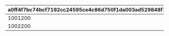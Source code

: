 |a0ff4f7bc74bcf7192cc24595ce4c86d750f1da003ad529848f7784713edeb1e|54f5f67020763ce20491d5918b9e4b336b4e157958822f5b1b73fc59cbd81e0e|ad63f2a8cfcb7371474848dd81a4cc5a22ca74775ecc1d66dab97b9a477e284d|a3d053bd65b95b68c30c28f10950bf40b33ada39c89bedb25107202b93e49c44|c98466139db5474781f2467f8054a18aa5460eb480243bb00353f8105275c61b|68f609d91e93f0511871d72efcfcc4784d4687c3a393e55959766bd101188797|892ecab1d45f735bac7a2096628a5ecd102e916124f8f9afc42788db00444341|ef1b6a864a7dc93afb7f88a98d96386956190c1c087e5678b9ea4989c54e1f43|a85f7616af319ff22e4473d40cdfe7cb8dd2baa8c5aed82833af05acf5f36679|98961a4932410866066562d95efb2f4f8c1bb62ac1016818da4c5e4583078d5d|
| --- | --- | --- | --- | --- | --- | --- | --- | --- | --- |
|1001200|1001100|2019/03/31|1001|2019/04/08 23:59:59|2019/04/01 22:00:00|0|2019/04/01 23:59:59|2019/04/02 5:00:00|2019/03/31|
|1002200|1002100|2020/04/01|1002|2020/04/08 23:59:59|2020/04/01|1001|2020/04/01 23:59:59|2020/04/02 5:00:00|2020/04/01|